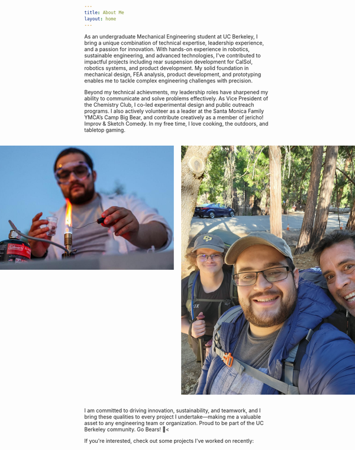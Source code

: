 ```yaml
---
title: About Me
layout: home
---
```


As an undergraduate Mechanical Engineering student at UC Berkeley, I bring a unique combination of technical expertise, leadership experience, and a passion for innovation. With hands-on experience in robotics, sustainable engineering, and advanced technologies, I've contributed to impactful projects including rear suspension development for CalSol, robotics systems, and product development. My solid foundation in mechanical design, FEA analysis, product development, and prototyping enables me to tackle complex engineering challenges with precision.</p>

Beyond my technical achievments, my leadership roles have sharpened my ability to communicate and solve problems effectively. As Vice President of the Chemistry Club, I co-led experimental design and public outreach programs. I also actively volunteer as a leader at the Santa Monica Family YMCA’s Camp Big Bear, and contribute creatively as a member of jericho! Improv & Sketch Comedy. In my free time, I love cooking, the outdoors, and tabletop gaming.</p>
    
<div class="text-center" style="padding-top: 20px; padding-bottom: 20px; display: flex; justify-content: center; gap: 20px;">
    <img src="/img/chem_club.jpg" class="img-fluid" alt="Me at Star Party 2023!" style="height: 5%; width: auto;">
    <img src="/img/hiking.jpg" class="img-fluid" alt="Hiking through King's Canyon, Summer 2024." style="height: 30%; width: auto;">
</div>

I am committed to driving innovation, sustainability, and teamwork, and I bring these qualities to every project I undertake—making me a valuable asset to any engineering team or organization. Proud to be part of the UC Berkeley community. Go Bears! 🐻<

If you're interested, check out some projects I've worked on recently:</p>
